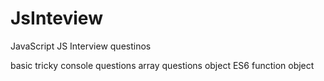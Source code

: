 # JsInteview
JavaScript JS Interview questinos

basic tricky console questions
array questions
object
ES6
function
object
